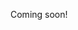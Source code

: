Coming soon!

<!--

https://arxiv.org/pdf/1708.07346.pdf
https://arxiv.org/ftp/arxiv/papers/1812/1812.02015.pdf
https://math.stackexchange.com/questions/2086224/please-clarify-relationship-between-hausdorff-dimension-and-storage-space-of-po
https://pdfs.semanticscholar.org/4d33/57cee17cf1345e8de988bf2c1842dedf8df3.pdf
https://pdf.sciencedirectassets.com/272574/1-s2.0-S0022000005X80667/1-s2.0-S002200000580073X/main.pdf?X-Amz-Security-Token=AgoJb3JpZ2luX2VjEO%2F%2F%2F%2F%2F%2F%2F%2F%2F%2F%2FwEaCXVzLWVhc3QtMSJGMEQCIF9Z7WFnVOYQYCCnvHd3Cziw3AHeLxAH9%2F5Ng0UHkiREAiBAzuz06yGfVBDl2F%2FPBn9Bb98av90SXPF1Bg7VyVbrqyrjAwio%2F%2F%2F%2F%2F%2F%2F%2F%2F%2F8BEAIaDDA1OTAwMzU0Njg2NSIMEWKa3CxvF2IMHphxKrcDFFKh5IpmTJFkbrNxx5utknFtwMRSiQBHaiVxbrX11OyBrtt0mwxwWCWkRfsktYEg7Rye2OdvjJzy6P6xD5gZ2%2FU1yufDcTSFTjz%2BcoEz1jzyzhggtHcIN%2Fag%2FhclpoLhm99kFeO4fOk2R52AVNQ8kHmTfHER6SLNUn0%2BK1qEW6OueBUYqK2bLRbwjnmcPiwQplAv6k9ZnUoQqTPirqTvfdxEnnrMivyZARxTqUBPn0l2RxrghfoQTzHdnLb5CJGhj6Kh9RIwxG7LBbtIWl%2FLFrETDXuXlvSRmsqBYUS9390exhlfqbwlc7oEdwCAB3QvGuagCoa7fhtanmy3sg%2BkbXJ4eDbUN2iKP2YpdoUH5lY%2Ft0bPoLEm%2BwiHoip1VC5w4wHKqYe%2BmzHq%2B%2BDID11qHI2gPiGHklV2udtA%2Fo6iF2%2BSA5KWx4pLvE1uJ4NS8iXsfqIoH%2Fj7x9CAF519oMP%2FiCeGhguSucvjezr6pW14I1gYH3bYOQRDJEcOHzgig%2FhVTCpf5lZA7AF3ybt1F18%2F3OeMVdmo1mcR3ZjQ6lalgi%2BrGxGWiPYC1zyX5MlT05u5Yv8KCRm8XTDS0tnrBTq1AWI6DiB%2BNK6FIUPhBLdeETfhvgjEys3XqkkYtsKhHrLMkTmgsMwQriHipPKLLPpvFSv6k4dMzuyE1IDr3WFzhgnhHHYiBI003gKjTXtDIxzGefKl3pvdabNFoYYV4ZVPQvyhslPCdp6TsDXCiJaBrUIO1uMY6V9ZumdkP1DyxvZLWHVj92hpZtKy07npn276kLP7WfvfThw8hkN3d5noyzfvpLYHAiIiyMqOyLyeMH8y%2B7h6nFM%3D&X-Amz-Algorithm=AWS4-HMAC-SHA256&X-Amz-Date=20190909T155929Z&X-Amz-SignedHeaders=host&X-Amz-Expires=300&X-Amz-Credential=ASIAQ3PHCVTY2Y7DEF5D%2F20190909%2Fus-east-1%2Fs3%2Faws4_request&X-Amz-Signature=6fdac803a2d2250f0fa8716ecdf86889317cdfd2b9520640f122daeb09d868fa&hash=286795e576ba052b894ce96c1f062e7f379d341c5b494169ef9836414cabd212&host=68042c943591013ac2b2430a89b270f6af2c76d8dfd086a07176afe7c76c2c61&pii=S002200000580073X&tid=spdf-9ac1298b-4291-43ce-8f79-b21d9b7b3a96&sid=865c9fc9123344424a79a280e38e213902a5gxrqa&type=client
https://dl.acm.org/citation.cfm?id=3269041
http://webdiis.unizar.es/~elvira/publicaciones/ipl02.pdf
file:///Users/taylor/Downloads/R-S-T-Afr.pdf
https://homepages.warwick.ac.uk/~masdbl/dimension-total.pdf
https://en.wikipedia.org/wiki/Information_dimension
http://circuit.ucsd.edu/~massimo/ECE287C/Handouts_files/RA%3F%28C%29nyi1959_Article_OnTheDi%20mensionAndEntropyOfProb.pdf
http://mathworld.wolfram.com/InformationDimension.html
http://mathworld.wolfram.com/CapacityDimension.html
http://mathworld.wolfram.com/CorrelationDimension.html
http://web.mit.edu/6.454/www/Slides/mina_InformationDimension.pdf
https://arxiv.org/pdf/1702.00645.pdf
https://arxiv.org/abs/1702.00645
http://zfn.mpdl.mpg.de/data/Reihe_A/37/ZNA-1982-37a-1304.pdf
https://ieeexplore.ieee.org/document/5508633
https://smallwarsjournal.com/jrnl/art/the-%E2%80%9Cfourth%E2%80%9D-information-dimension-%E2%80%93-constructing-the-first-domain
https://www.sciencedirect.com/science/article/pii/S0378437118313931
https://arxiv.org/pdf/1311.3527.pdf
https://www.ijcai.org/Proceedings/13/Papers/251.pdf
http://www.scholarpedia.org/article/Attractor_dimensions
http://www.cmp.caltech.edu/~mcc/Chaos_Course/Lesson9/Dimension.pdf
https://aip.scitation.org/doi/abs/10.1063/1.5030894
https://projecteuclid.org/download/pdf_1/euclid.ijm/1255455863
https://en.wikipedia.org/wiki/Hausdorff_measure
http://zaguan.unizar.es/record/77104/files/texto_completo.pdf

-->
